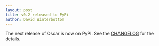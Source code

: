 ```yaml
---
layout: post
title: v0.2 released to PyPi
author: David Winterbottom
---
```


The next release of Oscar is now on PyPI.  See the
[CHANGELOG](https://github.com/tangentlabs/django-oscar/blob/master/CHANGELOG.rst)
for the details.
